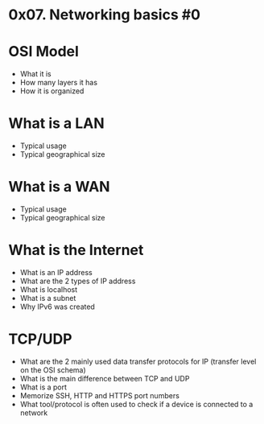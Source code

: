 # 0x07. Networking basics #0

# OSI Model
- What it is
- How many layers it has
- How it is organized
# What is a LAN
- Typical usage
- Typical geographical size
# What is a WAN
- Typical usage
- Typical geographical size
# What is the Internet
- What is an IP address
- What are the 2 types of IP address
- What is localhost
- What is a subnet
- Why IPv6 was created
# TCP/UDP
- What are the 2 mainly used data transfer protocols for IP (transfer level on the OSI schema)
- What is the main difference between TCP and UDP
- What is a port
- Memorize SSH, HTTP and HTTPS port numbers
- What tool/protocol is often used to check if a device is connected to a network